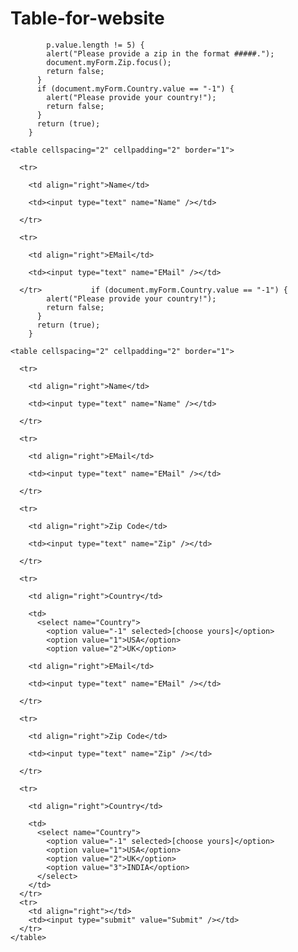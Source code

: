 # Table-for-website
<html>

<head>

  <title>Form Validation</title>

  <script type="text/javascript">
    function validate() {
      if (document.myForm.Name.value == "") {
        alert("Please provide your name!");
        document.myForm.Name.focus();
        return false;
      }
      if (document.myForm.EMail.value == "") {
        alert("Please provide your Email!");
        document.myForm.EMail.focus();
        return false;
      }
      if (document.myForm.Zip.value == "" || isNaN(
          document.myForm.Zip.value) ||
 <document.myForm.Zi < head >
        
        title > Form Validation < /title> <
        script type = "text/javascript" >
        function validate() {
          if (document.myForm.Name.value == "") {
            alert("Please provide your name!");
            document.myForm.Name.focus();
            return false;
          }
          if (document.myForm.EMail.value == "") {
            alert("Please provide your Email!");
            document.myForm.EMail.focus();
            return false; 
          }
if (document.myForm.Zip.value == "" || isNaN(
              document.myForm.Zip.value) ||
            document.myForm.Zip.value.length != 5) {
            p.value.length != 5) {
            alert("Please provide a zip in the format #####.");
            document.myForm.Zip.focus();
            return false;
          }
          if (document.myForm.Country.value == "-1") {
            alert("Please provide your country!");
            return false;
          }
          return (true);
        }
  </script>

</head>
<body>

            p.value.length != 5) {
            alert("Please provide a zip in the format #####.");
            document.myForm.Zip.focus();
            return false;
          }
          if (document.myForm.Country.value == "-1") {
            alert("Please provide your country!");
            return false;
          }
          return (true);
        }
  </script>

</head>

<body>

  <form name="myForm" onsubmit="return(validate());">

    <table cellspacing="2" cellpadding="2" border="1">

      <tr>

        <td align="right">Name</td>

        <td><input type="text" name="Name" /></td>

      </tr>

      <tr>

        <td align="right">EMail</td>

        <td><input type="text" name="EMail" /></td>

      </tr>           if (document.myForm.Country.value == "-1") {
            alert("Please provide your country!");
            return false;
          }
          return (true);
        }
  </script>

</head>

<body>

  <form name="myForm" onsubmit="return(validate());">

    <table cellspacing="2" cellpadding="2" border="1">

      <tr>

        <td align="right">Name</td>

        <td><input type="text" name="Name" /></td>

      </tr>

      <tr>

        <td align="right">EMail</td>

        <td><input type="text" name="EMail" /></td>

      </tr>

      <tr>

        <td align="right">Zip Code</td>

        <td><input type="text" name="Zip" /></td>

      </tr>

      <tr>

        <td align="right">Country</td>

        <td>
          <select name="Country">
            <option value="-1" selected>[choose yours]</option>
            <option value="1">USA</option>
            <option value="2">UK</option>
            
        <td align="right">EMail</td>

        <td><input type="text" name="EMail" /></td>

      </tr>

      <tr>

        <td align="right">Zip Code</td>

        <td><input type="text" name="Zip" /></td>

      </tr>

      <tr>

        <td align="right">Country</td>

        <td>
          <select name="Country">
            <option value="-1" selected>[choose yours]</option>
            <option value="1">USA</option>
            <option value="2">UK</option>
            <option value="3">INDIA</option>
          </select>
        </td>
      </tr>
      <tr>
        <td align="right"></td>
        <td><input type="submit" value="Submit" /></td>
      </tr>
    </table>
  </form>
</body>

</html>
